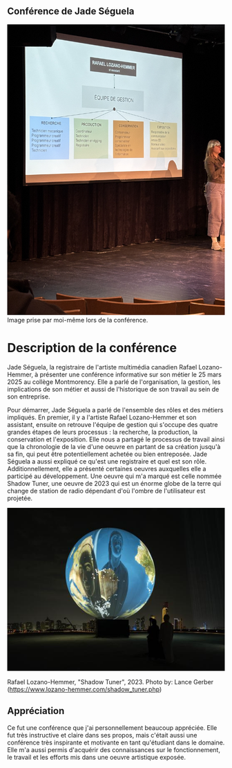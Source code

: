 ## **Conférence de Jade Séguela**

![photo](medias/conférence_équipe.jpg)
Image prise par moi-même lors de la conférence.

# Description de la conférence

Jade Séguela, la registraire de l'artiste multimédia canadien Rafael Lozano-Hemmer, à présenter une conférence informative sur son métier le 25 mars 2025 au collège Montmorency. Elle a parlé de l'organisation, la gestion, les implications de son métier et aussi de l'historique de son travail au sein de son entreprise.

Pour démarrer, Jade Séguela a parlé de l'ensemble des rôles et des métiers impliqués. En premier, il y a l'artiste Rafael Lozano-Hemmer et son assistant, ensuite on retrouve l'équipe de gestion qui s'occupe des quatre grandes étapes de leurs processus : la recherche, la production, la conservation et l'exposition. Elle nous a partagé le processus de travail ainsi que la chronologie de la vie d'une oeuvre en partant de sa création jusqu'à sa fin, qui peut être potentiellement achetée ou bien entreposée. Jade Séguela a aussi expliqué ce qu'est une registraire et quel est son rôle. Additionnellement, elle a présenté certaines oeuvres auxquelles elle a participé au développement. Une oeuvre qui m'a marqué est celle nommée Shadow Tuner, une oeuvre de 2023 qui est un énorme globe de la terre qui change de station de radio dépendant d'où l'ombre de l'utilisateur est projetée.   

![photo](medias/LH_Shadow_Tuner_photo_LG.jpg)

Rafael Lozano-Hemmer, "Shadow Tuner", 2023. Photo by: Lance Gerber (https://www.lozano-hemmer.com/shadow_tuner.php)

## **Appréciation**
Ce fut une conférence que j'ai personnellement beaucoup appréciée. Elle fut très instructive et claire dans ses propos, mais c'était aussi une conférence très inspirante et motivante en tant qu'étudiant dans le domaine. Elle m'a aussi permis d'acquérir des connaissances sur le fonctionnement, le travail et les efforts mis dans une oeuvre artistique exposée.  
